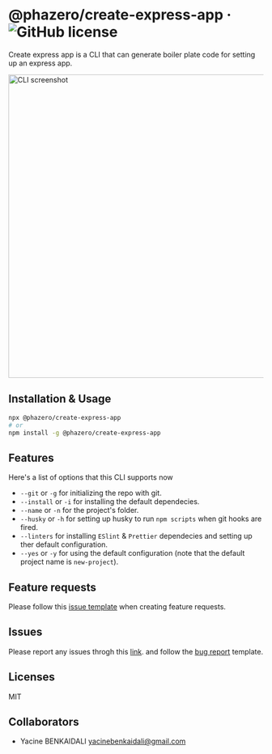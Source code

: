 # @phazero/create-express-app &middot; ![GitHub license](https://img.shields.io/badge/license-MIT-blue.svg)

Create express app is a CLI that can generate boiler plate code for setting up an express app.

<img src="https://user-images.githubusercontent.com/32792776/167292597-e2b0d798-fab4-47a7-bc63-219be2ff15f5.png" alt="CLI screenshot" width="600"/>

## Installation & Usage

```bash
npx @phazero/create-express-app
# or
npm install -g @phazero/create-express-app
```

## Features

Here's a list of options that this CLI supports now

- `--git` or `-g` for initializing the repo with git.
- `--install` or `-i` for installing the default dependecies.
- `--name` or `-n` for the project's folder.
- `--husky` or `-h` for setting up husky to run `npm scripts` when git hooks are fired.
- `--linters` for installing `ESlint` & `Prettier` dependecies and setting up ther default configuration.
- `--yes` or `-y` for using the default configuration (note that the default project name is `new-project`).

## Feature requests

Please follow this [issue template](https://github.com/PhazeRoOman/create-express-app/issues/new?assignees=&labels=type%3AEnhancement&template=FEATURE_REQUEST.md&title=) when creating feature requests.

## Issues

Please report any issues throgh this [link](https://github.com/PhazeRoOman/create-express-app/issues). and follow the [bug report](https://github.com/PhazeRoOman/create-express-app/issues/new?assignees=&labels=type%3AEnhancement&template=bug_report.md&title=) template.

## Licenses

MIT

## Collaborators

- Yacine BENKAIDALI <yacinebenkaidali@gmail.com>
